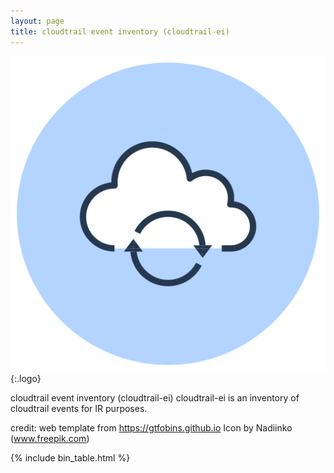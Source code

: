 ```yaml
---
layout: page
title: cloudtrail event inventory (cloudtrail-ei)
---
```


![logo](/assets/logo.png){:.logo}

cloudtrail event inventory (cloudtrail-ei)
cloudtrail-ei is an inventory of cloudtrail events for IR purposes.

credit:
web template from https://gtfobins.github.io
Icon by Nadiinko (www.freepik.com)

{% include bin_table.html %}

